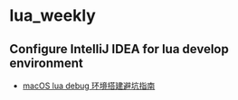 # lua_weekly

## Configure IntelliJ IDEA for lua develop environment
* [macOS lua debug 环境搭建避坑指南](https://blog.csdn.net/leiflyy/article/details/117334118)